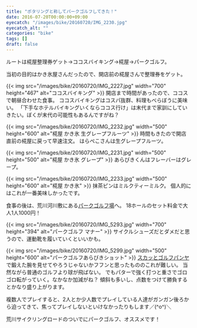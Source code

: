 ```yaml
---
title: "ポタリングと称してパークゴルフしてきた！"
date: 2016-07-20T00:00:00+09:00
eyecatch: "/images/bike/20160720/IMG_2230.jpg"
eyecatch_alt: ""
categories: "bike"
tags: []
draft: false
---
```


ルートは椛屋整理券ゲット→ココスバイキング→椛屋→パークゴルフ。

当初の目的はかき氷屋さんだったので、開店前の椛屋さんで整理券をゲット。

{{< img src="/images/bike/20160720/IMG_2227.jpg" width="700" height="467" alt="ココスバイキング" >}}
開店まで時間があったので、ココスで朝昼合わせた食事。
ココスバイキングはコスパ抜群、料理もべらぼうに美味い。
「下手なホテルバイキングいくならココス行け」は末代まで家訓にしていきたい。ぼくが末代の可能性もあるんですがね？

<amp-iframe src="https://www.google.com/maps/embed?pb=!1m14!1m8!1m3!1d25899.182244631447!2d139.79816!3d35.765604!3m2!1i1024!2i768!4f13.1!3m3!1m2!1s0x0%3A0xa7321b9f8fc2e1e1!2z5qSb5bGL!5e0!3m2!1sja!2sjp!4v1504606857929" width="600" height="450" sandbox="allow-scripts"></amp-iframe>

{{< img src="/images/bike/20160720/IMG_2232.jpg" width="500" height="600" alt="椛屋 かき氷 生グレープフルーツ" >}}
時間もきたので開店直前の椛屋に戻って早速注文。
はらぺこさんは生グレープフルーツ。

{{< img src="/images/bike/20160720/IMG_2231.jpg" width="500" height="500" alt="椛屋 かき氷 グレープ" >}}
あらびきくんはフレーバーはグレープ。

{{< img src="/images/bike/20160720/IMG_2233.jpg" width="500" height="600" alt="椛屋 かき氷" >}}
抹茶ピンはミルクティーミルク。
個人的にはこれが一番美味しかったです。

<amp-iframe src="https://www.google.com/maps/embed?pb=!1m18!1m12!1m3!1d9951.926853965926!2d139.77142809548943!3d35.757807603845606!2m3!1f0!2f0!3f0!3m2!1i1024!2i768!4f13.1!3m3!1m2!1s0x60188e00ba1cb193%3A0xa08b4e7385c00c00!2z5omH5YGl5bq35YWs5ZyS44OR44O844Kv44K044Or44OV5aC0!5e0!3m2!1sja!2sjp!4v1468936405330" width="600" height="450" sandbox="allow-scripts"></amp-iframe>
食事の後は、荒川河川敷にある<a href="http://www.kasen-kikou.or.jp/ougi/parkgolf.html">パークゴルフ場</a>へ。
18ホールのセット料金で大人1人1000円！

{{< img src="/images/bike/20160720/IMG_5293.jpg" width="700" height="394" alt="パークゴルフ マナー" >}}
サイクルシューズだとダメだと思うので、運動靴を履いていくといいかも。

{{< img src="/images/bike/20160720/IMG_5299.jpg" width="500" height="600" alt="パークゴルフあらびきショット" >}}
<a href="http://www.pangya.jp/ad/?gclid=CjwKEAjwn7e8BRCUqZiP_vnrtBkSJAC_lp4Hq2VOMC2N4Tj6KVzYtjUkT8bgjJpZLL0kSq-3VTsoMxoCQIbw_wcB">スカッとゴルフパンヤ</a>で鍛えた腕を見せてやろうじゃないかフフンと思ったもののこれが難しい。
当然ながら普通のゴルフより球が飛ばない。
でもパターで強く打つと重さでゴロゴロ転がっていく。なかなか加減がね？
傾斜も多いし、点数をつけて勝負するとかなり盛り上がります。

複数人でプレイすると、2人とか少人数でプレイしている人達がガンガン後ろから迫ってきて、焦ってプレイしないといけなかったりもします／(^o^)＼

荒川サイクリングロードのついでにパークゴルフ、オススメです！